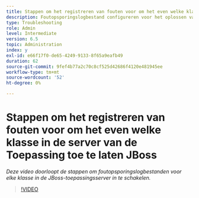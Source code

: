 ```yaml
---
title: Stappen om het registreren van fouten voor om het even welke klassen in de server van de Toepassing toe te laten JBoss
description: Foutopsporingslogbestand configureren voor het oplossen van problemen met betrekking tot de JBoss-toepassingsserver
type: Troubleshooting
role: Admin
level: Intermediate
version: 6.5
topic: Administration
index: y
exl-id: e66f17f0-de65-4249-9133-8f65a9eafb49
duration: 62
source-git-commit: 9fef4b77a2c70c8cf525d42686f4120e481945ee
workflow-type: tm+mt
source-wordcount: '52'
ht-degree: 0%

---
```


# Stappen om het registreren van fouten voor om het even welke klasse in de server van de Toepassing toe te laten JBoss

*Deze video doorloopt de stappen om foutopsporingslogbestanden voor elke klasse in de JBoss-toepassingsserver in te schakelen.*

>[!VIDEO](https://video.tv.adobe.com/v/335522?quality=12&learn=on)
